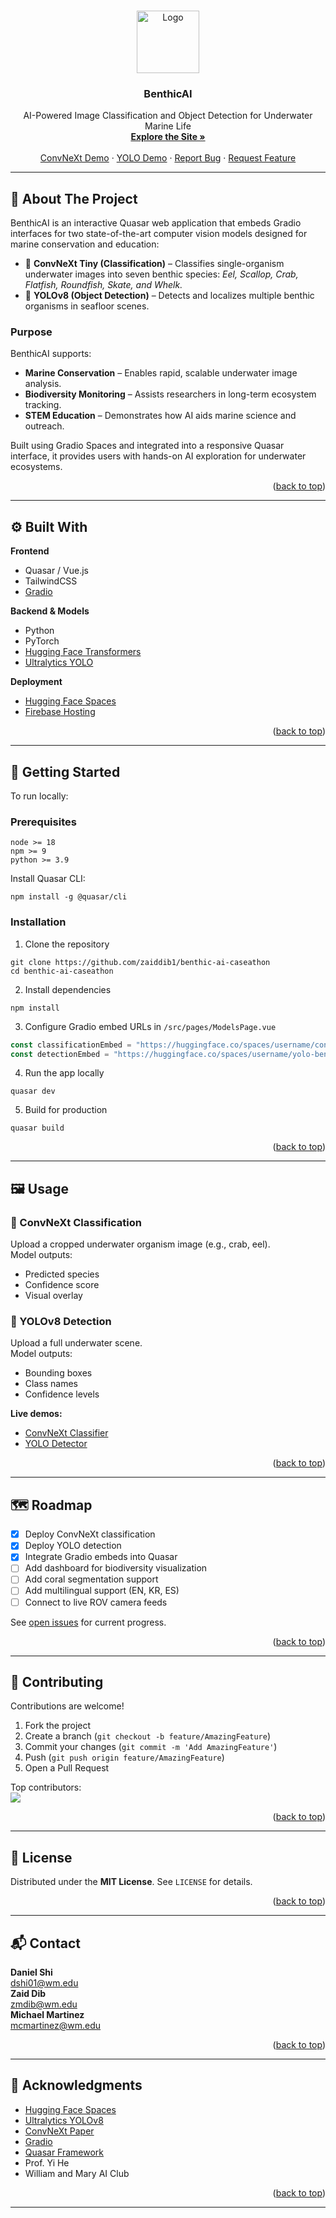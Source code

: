 <!-- Improved compatibility of back to top link: See: https://github.com/othneildrew/Best-README-Template/pull/73 -->
<a id="readme-top"></a>



<br />
<div align="center">
  <a href="https://ai-caseathon.web.app/">
    <img src="images/waves.svg" alt="Logo" width="100" height="100">
  </a>

  <h3 align="center">BenthicAI</h3>

  <p align="center">
    AI-Powered Image Classification and Object Detection for Underwater Marine Life
    <br />
    <a href="https://ai-caseathon.web.app/"><strong>Explore the Site »</strong></a>
    <br />
    <br />
    <a href="https://huggingface.co/spaces/dshi01/benthic_classification">ConvNeXt Demo</a>
    &middot;
    <a href="https://huggingface.co/spaces/dshi01/benthic_obj_detect">YOLO Demo</a>
    &middot;
    <a href="https://github.com/your_username/benthicai/issues/new?labels=bug">Report Bug</a>
    &middot;
    <a href="https://github.com/your_username/benthicai/issues/new?labels=enhancement">Request Feature</a>
  </p>
</div>

---

## 🧭 About The Project

BenthicAI is an interactive Quasar web application that embeds Gradio interfaces for two state-of-the-art computer vision models designed for marine conservation and education:

- 🐠 **ConvNeXt Tiny (Classification)** – Classifies single-organism underwater images into seven benthic species: *Eel, Scallop, Crab, Flatfish, Roundfish, Skate, and Whelk.*
- 🦀 **YOLOv8 (Object Detection)** – Detects and localizes multiple benthic organisms in seafloor scenes.

### Purpose
BenthicAI supports:
- **Marine Conservation** – Enables rapid, scalable underwater image analysis.
- **Biodiversity Monitoring** – Assists researchers in long-term ecosystem tracking.
- **STEM Education** – Demonstrates how AI aids marine science and outreach.

Built using Gradio Spaces and integrated into a responsive Quasar interface, it provides users with hands-on AI exploration for underwater ecosystems.

<p align="right">(<a href="#readme-top">back to top</a>)</p>

---

## ⚙️ Built With

**Frontend**
- Quasar / Vue.js  
- TailwindCSS  
- [Gradio]([url](https://gradio.app/))

**Backend & Models**
- Python  
- PyTorch  
- [Hugging Face Transformers]([url](https://huggingface.co/models))  
- [Ultralytics YOLO]([url](https://github.com/ultralytics/ultralytics)) 

**Deployment**
- [Hugging Face Spaces]([url](https://huggingface.co/spaces))  
- [Firebase Hosting]([url](https://firebase.google.com/docs/hosting))  

<p align="right">(<a href="#readme-top">back to top</a>)</p>

---

## 🚀 Getting Started

To run locally:

### Prerequisites
```
node >= 18
npm >= 9
python >= 3.9
```

Install Quasar CLI:
```
npm install -g @quasar/cli
```

### Installation

1. Clone the repository  
```
git clone https://github.com/zaiddib1/benthic-ai-caseathon
cd benthic-ai-caseathon
```

2. Install dependencies  
```
npm install
```

3. Configure Gradio embed URLs in `/src/pages/ModelsPage.vue`  
```js
const classificationEmbed = "https://huggingface.co/spaces/username/convnext-benthic";
const detectionEmbed = "https://huggingface.co/spaces/username/yolo-benthic";
```

4. Run the app locally  
```
quasar dev
```

5. Build for production  
```
quasar build
```

<p align="right">(<a href="#readme-top">back to top</a>)</p>

---

## 🖼️ Usage

### 🔹 ConvNeXt Classification
Upload a cropped underwater organism image (e.g., crab, eel).  
Model outputs:
- Predicted species  
- Confidence score  
- Visual overlay  

### 🔹 YOLOv8 Detection
Upload a full underwater scene.  
Model outputs:
- Bounding boxes  
- Class names  
- Confidence levels  

**Live demos:**
- [ConvNeXt Classifier](https://huggingface.co/spaces/dshi01/benthic_classification)
- [YOLO Detector](https://huggingface.co/spaces/dshi01/benthic_obj_detect)

<p align="right">(<a href="#readme-top">back to top</a>)</p>

---

## 🗺️ Roadmap

- [x] Deploy ConvNeXt classification  
- [x] Deploy YOLO detection  
- [x] Integrate Gradio embeds into Quasar  
- [ ] Add dashboard for biodiversity visualization  
- [ ] Add coral segmentation support  
- [ ] Add multilingual support (EN, KR, ES)  
- [ ] Connect to live ROV camera feeds  

See [open issues](https://github.com/dshi01/benthic-ai-caseathon/issues) for current progress.

<p align="right">(<a href="#readme-top">back to top</a>)</p>

---

## 🤝 Contributing

Contributions are welcome!

1. Fork the project  
2. Create a branch (`git checkout -b feature/AmazingFeature`)  
3. Commit your changes (`git commit -m 'Add AmazingFeature'`)  
4. Push (`git push origin feature/AmazingFeature`)  
5. Open a Pull Request  

Top contributors:  
<a href="https://github.com/your_username/benthicai/graphs/contributors">
  <img src="https://contrib.rocks/image?repo=your_username/benthicai" />
</a>

<p align="right">(<a href="#readme-top">back to top</a>)</p>

---

## 📜 License

Distributed under the **MIT License**. See `LICENSE` for details.

<p align="right">(<a href="#readme-top">back to top</a>)</p>

---

## 📬 Contact

**Daniel Shi**  
dshi01@wm.edu <br> 
**Zaid Dib**<br>
zmdib@wm.edu<br>
**Michael Martinez**<br>
mcmartinez@wm.edu

<p align="right">(<a href="#readme-top">back to top</a>)</p>

---

## 🙏 Acknowledgments

- [Hugging Face Spaces](https://huggingface.co/spaces)  
- [Ultralytics YOLOv8](https://github.com/ultralytics/ultralytics)  
- [ConvNeXt Paper](https://arxiv.org/abs/2201.03545)  
- [Gradio](https://gradio.app)  
- [Quasar Framework](https://quasar.dev)  
- Prof. Yi He  
- William and Mary AI Club  

<p align="right">(<a href="#readme-top">back to top</a>)</p>

---

[contributors-shield]: https://img.shields.io/github/contributors/your_username/benthicai.svg?style=for-the-badge
[contributors-url]: https://github.com/your_username/benthicai/graphs/contributors
[forks-shield]: https://img.shields.io/github/forks/your_username/benthicai.svg?style=for-the-badge
[forks-url]: https://github.com/your_username/benthicai/network/members
[stars-shield]: https://img.shields.io/github/stars/your_username/benthicai.svg?style=for-the-badge
[stars-url]: https://github.com/your_username/benthicai/stargazers
[issues-shield]: https://img.shields.io/github/issues/your_username/benthicai.svg?style=for-the-badge
[issues-url]: https://github.com/your_username/benthicai/issues
[license-shield]: https://img.shields.io/github/license/your_username/benthicai.svg?style=for-the-badge
[license-url]: https://github.com/your_username/benthicai/blob/master/LICENSE.txt
[linkedin-shield]: https://img.shields.io/badge/-LinkedIn-black.svg?style=for-the-badge&logo=linkedin&colorB=555
[linkedin-url]: https://linkedin.com/in/yourprofile

